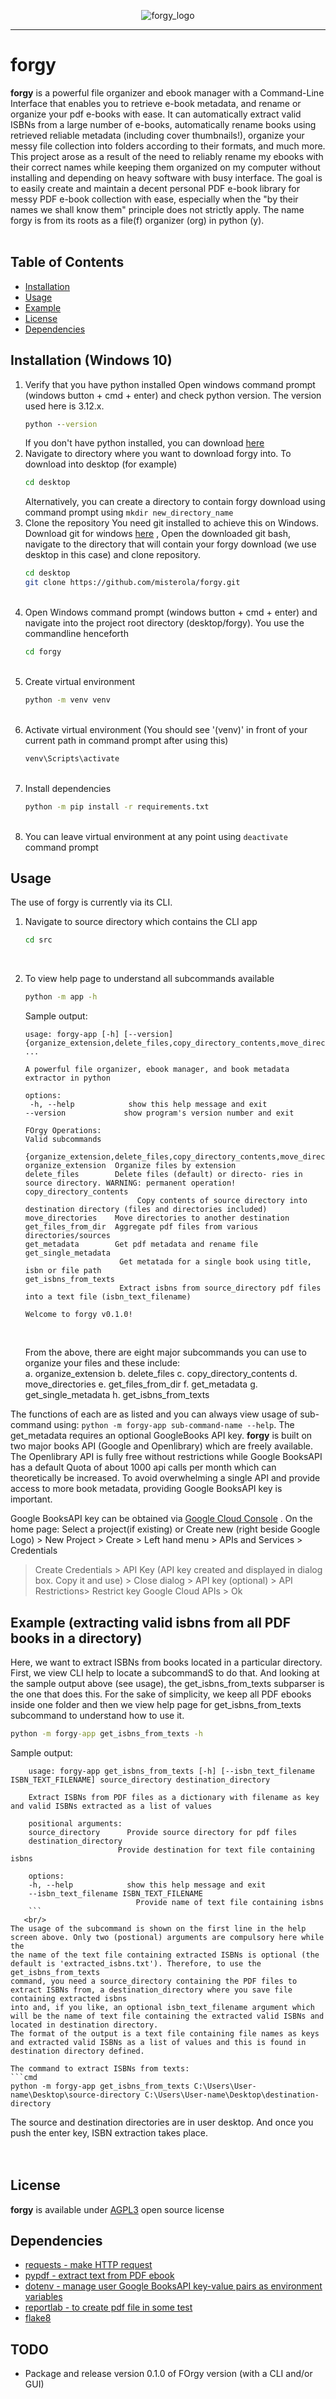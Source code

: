 <p align="center">
    <img alt="forgy_logo" src="https://github.com/misterola/forgy/blob/dev/forgy_logo.png">
</p>

------------------------

# forgy
**forgy** is a powerful file organizer and ebook manager with a Command-Line Interface that enables you to retrieve e-book metadata, and rename or organize your pdf e-books with ease. 
It can automatically extract valid ISBNs from a large number of e-books, automatically rename books using retrieved reliable metadata (including cover thumbnails!), organize your
messy file collection into folders according to their formats, and much more. This project arose as a result of the need to reliably rename my ebooks with their correct names while
keeping them organized on my computer without installing and depending on heavy software with busy interface. The goal is to easily create and maintain a decent personal PDF e-book 
library for messy PDF e-book collection with ease, especially when the "by their names we shall know them" principle does not strictly apply. The name forgy is from its roots as a 
file(f) organizer (org) in python (y).
<br/>
<br/>
## Table of Contents
- [Installation](#installation)
- [Usage](#usage)
- [Example](#example)
- [License](#license)
- [Dependencies](#dependencies)

## Installation (Windows 10)

1. Verify that you have python installed
   Open windows command prompt (windows button + cmd + enter) and check python version. The version used here is  3.12.x.
   ```cmd
   python --version
   ```
   If you don't have python installed, you can download [here](https://www.python.org/downloads)
   <br/>
2. Navigate to directory where you want to download forgy into. To download into desktop (for example)
   ```cmd
   cd desktop
   ```
   Alternatively, you can create a directory to contain forgy download using command prompt using ```mkdir new_directory_name```
   <br/>
3. Clone the repository
   You need git installed to achieve this on Windows. Download git for windows [here](https://git-scm.com/downloads/win) ,  Open the downloaded git bash,
   navigate to the directory that will contain your forgy download (we use desktop in this case) and clone repository.
   ```bash
   cd desktop
   git clone https://github.com/misterola/forgy.git
   ```
   <br/>
5. Open Windows command prompt (windows button + cmd + enter) and navigate into the project root directory (desktop/forgy). You use the commandline henceforth
   ```cmd
   cd forgy
   ```
   <br/>
6. Create virtual environment
   ```cmd
   python -m venv venv
   ```
   <br/>
7. Activate virtual environment (You should see '(venv)' in front of your current path in command prompt after using this)
    ```cmd
    venv\Scripts\activate
    ```
    <br/>
8. Install dependencies
   ```cmd
   python -m pip install -r requirements.txt
   ```
   <br/>
9. You can leave virtual environment at any point using ```deactivate``` command prompt
    <br/>
   

## Usage
The use of forgy is currently via its CLI.

1. Navigate to source directory which contains the CLI app
   ```cmd
   cd src
   ```
   
   <br/>
2. To view help page to understand all subcommands available
   ```cmd
   python -m app -h
   ```
   Sample output:
   ```
   usage: forgy-app [-h] [--version]
   {organize_extension,delete_files,copy_directory_contents,move_directories,get_files_from_dir,get_metadata,get_single_metadata,get_isbns_from_texts}
   ...

   A powerful file organizer, ebook manager, and book metadata extractor in python
        
   options:
    -h, --help            show this help message and exit
   --version             show program's version number and exit
        
   FOrgy Operations:
   Valid subcommands
        
   {organize_extension,delete_files,copy_directory_contents,move_directories,get_files_from_dir,get_metadata,get_single_metadata,get_isbns_from_texts}
   organize_extension  Organize files by extension
   delete_files        Delete files (default) or directo- ries in source directory. WARNING: permanent operation!
   copy_directory_contents
                            Copy contents of source directory into destination directory (files and directories included)
   move_directories    Move directories to another destination
   get_files_from_dir  Aggregate pdf files from various directories/sources
   get_metadata        Get pdf metadata and rename file
   get_single_metadata
                        Get metatada for a single book using title, isbn or file path
   get_isbns_from_texts
                        Extract isbns from source_directory pdf files into a text file (isbn_text_filename)
        
   Welcome to forgy v0.1.0!
   ```
   <br/>

	From the above, there are eight major subcommands you can use to organize your files and these include: 		 
	a. organize_extension
	b. delete_files
	c. copy_directory_contents
	d. move_directories
	e. get_files_from_dir
	f. get_metadata
	g. get_single_metadata
	h. get_isbns_from_texts

The functions of each are as listed and you can always view usage of sub-command using: ```python -m forgy-app sub-command-name --help```.
The get_metadata requires an optional GoogleBooks API key. **forgy** is built on two major books API (Google and Openlibrary) which are
freely available. The Openlibrary API is fully free without restrictions while Google BooksAPI has a default Quota of about 1000 api calls
per month which can theoretically be increased. To avoid overwhelming a single API and provide access to more book metadata, providing 
Google BooksAPI key is important.

Google BooksAPI key can be obtained via [Google Cloud Console](https://console.cloud.google.com/) . On the home page:
Select a project(if existing) or Create new (right beside Google Logo) > New Project > Create > Left hand menu > APIs and Services > Credentials
> Create Credentials > API Key (API key created and displayed in dialog box. Copy it and use) > Close dialog > API key (optional) > API Restrictions> Restrict key
> Google Cloud APIs > Ok


## Example (extracting valid isbns from all PDF books in a directory)
Here, we want to extract ISBNs from books located in a particular directory. First, we view CLI help to locate a subcommandS to do that.
And looking at the sample output above (see usage), the get_isbns_from_texts subparser is the one that does this. For the sake of simplicity, we keep all
PDF ebooks inside one folder and then we view help page for get_isbns_from_texts subcommand to understand how to use it.
```cmd
python -m forgy-app get_isbns_from_texts -h
```
Sample output:

```
	usage: forgy-app get_isbns_from_texts [-h] [--isbn_text_filename ISBN_TEXT_FILENAME] source_directory destination_directory

	Extract ISBNs from PDF files as a dictionary with filename as key and valid ISBNs extracted as a list of values

	positional arguments:
  	source_directory      Provide source directory for pdf files
  	destination_directory
                        Provide destination for text file containing isbns

	options:
  	-h, --help            show this help message and exit
  	--isbn_text_filename ISBN_TEXT_FILENAME
                        	Provide name of text file containing isbns
	```
   <br/>
The usage of the subcommand is shown on the first line in the help screen above. Only two (postional) arguments are compulsory here while the
the name of the text file containing extracted ISBNs is optional (the default is 'extracted_isbns.txt'). Therefore, to use the get_isbns_from_texts
command, you need a source_directory containing the PDF files to extract ISBNs from, a destination_directory where you save file containing extracted isbns
into and, if you like, an optional isbn_text_filename argument which will be the name of text file containing the extracted valid ISBNs and located in destination directory.
The format of the output is a text file containing file names as keys and extracted valid ISBNs as a list of values and this is found in destination directory defined.

The command to extract ISBNs from texts:
```cmd
python -m forgy-app get_isbns_from_texts C:\Users\User-name\Desktop\source-directory C:\Users\User-name\Desktop\destination-directory
```
The source and destination directories are in user desktop. And once you push the enter key, ISBN extraction takes place.
<br/>
<br/>
<br/>

## License
**forgy** is available under [AGPL3](https://www.gnu.org/licenses/agpl-3.0.txt) open source license

## Dependencies
- [requests - make HTTP request](https://github.com/psf/requests)
- [pypdf - extract text from PDF ebook](https://github.com/py-pdf/pypdf)
- [dotenv - manage user Google BooksAPI key-value pairs as environment variables](https://github.com/theskumar/python-dotenv)
- [reportlab - to create pdf file in some test](https://pypi.org/project/reportlab)
- [flake8](https://flake8.pycqa.org/en/latest/)

## TODO
- Package and release version 0.1.0 of FOrgy version (with a CLI and/or GUI)
